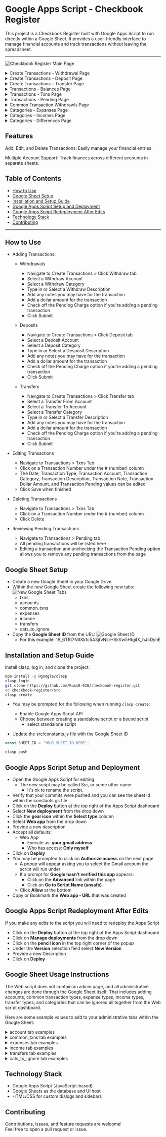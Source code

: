 # Google Apps Script - Checkbook Register

This project is a Checkbook Register built with Google Apps Script to run directly within a Google Sheet. It provides a user-friendly interface to manage financial accounts and track transactions without leaving the spreadsheet.

---

![Checkbook Register Main Page](imgs/main_app_page.png)

<details>
    <summary>Create Transactions - Withdrawal Page</summary>
    <img src="imgs/create_transactions_withdrawal_page.png">
</details>
<details>
    <summary>Create Transactions - Deposit Page</summary>
    <img src="imgs/create_transactions_deposit_page.png">
</details>
<details>
    <summary>Create Transactions - Transfer Page</summary>
    <img src="imgs/create_transactions_transfer_page.png">
</details>
<details>
    <summary>Transactions - Balances Page</summary>
    <img src="imgs/transactions_balances_page.png">
</details>
<details>
    <summary>Transactions - Txns Page</summary>
    <img src="imgs/transactions_txns_page.png">
</details>
<details>
    <summary>Transactions - Pending Page</summary>
    <img src="imgs/transactions_pending_page.png">
</details>
<details>
    <summary>Common Transaction Withdrawls Page</summary>
    <img src="imgs/common_transaction_withdrawals_page.png">
</details>
<details>
    <summary>Categories - Expanses Page</summary>
    <img src="imgs/categories_expenses_page.png">
</details>
<details>
    <summary>Categories - Incomes Page</summary>
    <img src="imgs/categories_incomes_page.png">
</details>
<details>
    <summary>Categories - Differences Page</summary>
    <img src="imgs/categories_differences_page.png">
</details>

## Features

Add, Edit, and Delete Transactions: Easily manage your financial entries.

Multiple Account Support: Track finances across different accounts in separate sheets.

## Table of Contents

- [How to Use](#how-to-use)
- [Google Sheet Setup](#google-sheet-setup)
- [Installation and Setup Guide](#installation-and-setup-guide)
- [Google Apps Script Setup and Deployment](#google-script-setup-and-deployment)
- [Google Apps Script Redeployment After Edits](#google-apps-script-redeployment-after-edits)
- [Technology Stack](#technology-stack)
- [Contributing](#contributing)

---

## How to Use

- Adding Transactions:

    - Withdrawals

        - Navigate to Create Transactions > Click Withdraw tab
        - Select a Withdraw Account
        - Select a Withdraw Category
        - Type in or Select a Withdraw Description
        - Add any notes you may have for the transaction
        - Add a dollar amount for the transaction
        - Check off the Pending Charge option if you're adding a pending transaction
        - Click Submit

    - Deposits

        - Navigate to Create Transactions > Click Deposit tab
        - Select a Deposit Account
        - Select a Deposit Category
        - Type in or Select a Desposit Description
        - Add any notes you may have for the transaction
        - Add a dollar amount for the transaction
        - Check off the Pending Charge option if you're adding a pending transaction
        - Click Submit

    - Transfers

        - Navigate to Create Transactions > Click Transfer tab
        - Select a Transfer From Account
        - Select a Transfer To Account
        - Select a Transfer Category
        - Type in or Select a Transfer Description
        - Add any notes you may have for the transaction
        - Add a dollar amount for the transaction
        - Check off the Pending Charge option if you're adding a pending transaction
        - Click Submit

- Editing Transactions

    - Navigate to Transactions > Txns Tab
    - Click on a Transaction Number under the # (number) column
    - The Date, Transaction Type, Transaction Account, Transaction Category, Transaction Description, Transaction Note, Transaction Dollar Amount, and Transaction Pending values can be edited
    - Click Save when finished

- Deleting Transactions

    - Navigate to Transactions > Txns Tab
    - Click on a Transaction Number under the # (number) column
    - Click Delete

- Reviewing Pending Transactions

    - Navigate to Transactions > Pending tab
    - All pending transactions will be listed here
    - Editing a transaction and unchecking the Transaction Pending option allows you to remove any pending transactions from the page

## Google Sheet Setup

- Create a new Google Sheet in your Google Drive
- Within the new Google Sheet create the following new tabs:
![New Google Sheet Tabs](imgs/Screenshot%202025-09-02%20145500.png)
    - txns
    - accounts
    - common_txns
    - expenses
    - income
    - transfers
    - cats_to_ignore
- Copy the **Google Sheet ID** from the URL:
![Google Sheet ID](imgs/Screenshot%202025-09-02%20150009.png)
    - For this example: 1B_6TRt7NltXk1c5A3jfvNsrHSkVw5HtgiIX_hJcDyhE

## Installation and Setup Guide

Install clasp, log in, and clone the project:

```bash
npm install -g @google/clasp
clasp login
git clone https://github.com/RussB-626/checkbook-register.git
cd checkbook-register/src
clasp create
```

- You may be prompted for the following when running `clasp create`:
    - Enable Google Apps Script API
    - Choose between creating a standalone script or a bound script
        - select standalone script

- Update the src/constants.js file with the Google Sheet ID
```js
const SHEET_ID = "YOUR_SHEET_ID_HERE";
```

```bash
clasp push
```

## Google Apps Script Setup and Deployment

- Open the Google Apps Script for editing
    - The new script may be called Src, or some other name.
        - It's ok to rename the script.
- Verify that your commits were pushed and you can see the sheet id within the constants.gs file
- Click on the **Deploy** button at the top right of the Apps Script dashboard
- Select **New deployment** from the drop down
- Click the **gear icon** within the **Select type** column
- Select **Web app** from the drop down
- Provide a new description
- Accept all defaults:
    - Web App
        - Execute as: **your gmail address**
        - Who has access: **Only myself**
- Click on **Deploy**
- You may be prompted to click on **Authorize access** on the next page
    - A popup will appear asking you to select the Gmail account the script will run under
    - If a prompt for __Google hasn't verified this app__ appears:
        - Click on the **Advanced** link within the page
        - Click on **Go to __Script Name__ (unsafe)**
    - Click **Allow** at the bottom
- Copy or Bookmark the **Web app - URL** that was created

## Google Apps Script Redeployment After Edits

If you make any edits to the script you will need to redeploy the Apps Script

- Click on the **Deploy** button at the top right of the Apps Script dashboard
- Click on **Manage deployments** from the drop down
- Click on the **pencil icon** in the top right corner of the popup
- Under the **Version** selection field select **New Version**
- Provide a new Description
- Click on **Deploy**

## Google Sheet Usage Instructions

The Web script does not contain an admin page, and all administrative changes are done through the Google Sheet itself.  That includes adding accounts, common transaction types, expense types, income types, transfer types, and categories that can be ignored all together from the Web script dashboard.

Here are some example values to add to your administrative tabs within the Google Sheet:

<details>
    <summary>account tab examples</summary>
    <ul>
        <li>Bank Account 1</li>
        <li>Bank Account 2</li>
        <li>Credit Card</li>
        <li>Car Loan</li>
    </ul>
</details>

<details>
    <summary>common_txns tab examples</summary>
    <ul>
        <li>Rent</li>
        <li>Water</li>
        <li>Electricity</li>
        <li>Internet</li>
    </ul>
</details>

<details>
    <summary>expenses tab examples</summary>
    <ul>
        <li>ATM/Cash Withdrawals</li>
        <li>Automotive Expenses</li>
        <li>Checks</li>
        <li>Clothing/Shoes</li>
        <li>Credit Cash Adjustment</li>
        <li>Crypto</li>
        <li>Education</li>
        <li>Electronic Transfer</li>
        <li>Electronics</li>
        <li>Entertainment</li>
        <li>Entertainment Subscriptions</li>
        <li>Finance Subscriptions</li>
        <li>Game Subscriptions</li>
        <li>Gaming Expense</li>
        <li>Gasoline/Fuel</li>
        <li>General Merchandise</li>
        <li>Gifts</li>
        <li>Groceries</li>
        <li>Healthcare/Medical</li>
        <li>Hold</li>
        <li>Insurance</li>
        <li>Investments</li>
        <li>Loans</li>
        <li>Mobile App</li>
        <li>Other Expenses</li>
        <li>Pet Care</li>
        <li>Postage and Shipping</li>
        <li>Public Parking</li>
        <li>Rent</li>
        <li>Restaurants/Dining</li>
        <li>Retirement</li>
        <li>Service Charges/Fees</li>
        <li>Software</li>
        <li>Software Subscription</li>
        <li>Taxes</li>
        <li>Taxi Service</li>
        <li>Transfers</li>
        <li>Utilities</li>
        <li>Yearly Subscriptions</li>
    </ul>
</details>

<details>
    <summary>income tab examples</summary>
    <ul>
        <li>Credit Card Payments</li>
        <li>Credit Card Reward Points</li>
        <li>Crypto</li>
        <li>Deposits</li>
        <li>Electronic Transfer</li>
        <li>Gift</li>
        <li>Hold</li>
        <li>Interest</li>
        <li>Investments</li>
        <li>Other Income</li>
        <li>Paychecks/Salary</li>
        <li>Refunds/Adjustments</li>
        <li>Transfers</li>
        <li>Uncategorized</li>
    </ul>
</details>

<details>
    <summary>transfers tab examples</summary>
    <ul>
        <li>Checkings</li>
        <li>Credit Card Payments</li>
        <li>Savings</li>
        <li>Transfers</li>
        <li>Uncategorized</li>
    </ul>
</details>

<details>
    <summary>cats_to_ignore tab examples</summary>
    <ul>
        <li>Hold</li>
    </ul>
</details>

## Technology Stack

- Google Apps Script (JavaScript-based)
- Google Sheets as the database and UI host
- HTML/CSS for custom dialogs and sidebars

## Contributing

Contributions, issues, and feature requests are welcome!  
Feel free to open a pull request or issue.
